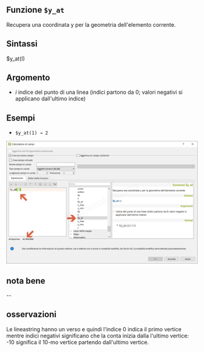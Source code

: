 ## Funzione `$y_at`

Recupera una coordinata y per la geometria dell'elemento corrente.

## Sintassi

$y_at(I)

## Argomento

* _i_ indice del punto di una linea (indici partono da 0; valori negativi si applicano dall'ultimo indice)

## Esempi

* `$y_at(1) → 2`

![](/img/geometria/_y_at/_y_at1.png)

## nota bene

--

## osservazioni

Le lineastring hanno un verso e quindi l'indice 0 indica il primo vertice mentre indici negativi significano che la conta inizia dalla l'ultimo vertice: -10 significa il 10-mo vertice partendo dall'ultimo vertice.